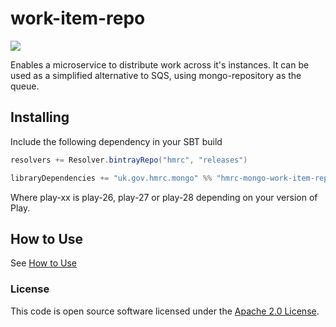 
# work-item-repo

![](https://img.shields.io/github/v/release/hmrc/hmrc-mongo)

Enables a microservice to distribute work across it's instances.
It can be used as a simplified alternative to SQS, using mongo-repository as the queue.

## Installing

Include the following dependency in your SBT build

``` scala
resolvers += Resolver.bintrayRepo("hmrc", "releases")

libraryDependencies += "uk.gov.hmrc.mongo" %% "hmrc-mongo-work-item-repo-play-xx" % "[INSERT-VERSION]"
```

Where play-xx is play-26, play-27 or play-28 depending on your version of Play.

## How to Use

See [How to Use](../master/HOW_TO_USE.md)

### License

This code is open source software licensed under the [Apache 2.0 License]("http://www.apache.org/licenses/LICENSE-2.0.html").
